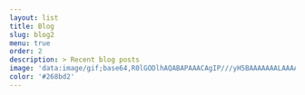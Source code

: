 ```yaml
---
layout: list
title: Blog
slug: blog2
menu: true
order: 2
description: > Recent blog posts
image: 'data:image/gif;base64,R0lGODlhAQABAPAAACAgIP///yH5BAAAAAAALAAAAAABAAEAAAICRAEAOw=='
color: '#268bd2'
---
```

